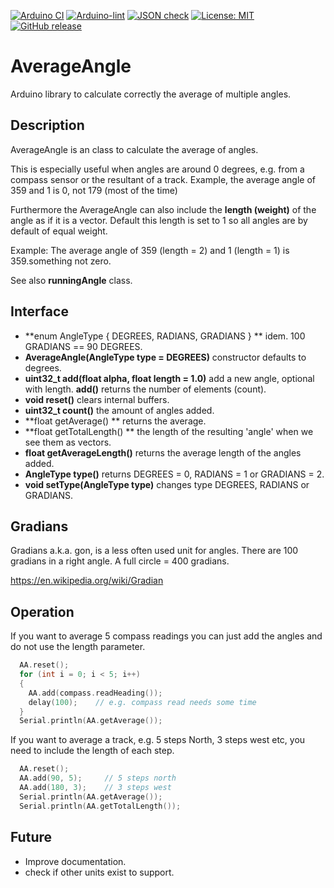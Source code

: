 
[![Arduino CI](https://github.com/RobTillaart/AverageAngle/workflows/Arduino%20CI/badge.svg)](https://github.com/marketplace/actions/arduino_ci)
[![Arduino-lint](https://github.com/RobTillaart/AverageAngle/actions/workflows/arduino-lint.yml/badge.svg)](https://github.com/RobTillaart/AverageAngle/actions/workflows/arduino-lint.yml)
[![JSON check](https://github.com/RobTillaart/AverageAngle/actions/workflows/jsoncheck.yml/badge.svg)](https://github.com/RobTillaart/AverageAngle/actions/workflows/jsoncheck.yml)
[![License: MIT](https://img.shields.io/badge/license-MIT-green.svg)](https://github.com/RobTillaart/AverageAngle/blob/master/LICENSE)
[![GitHub release](https://img.shields.io/github/release/RobTillaart/AverageAngle.svg?maxAge=3600)](https://github.com/RobTillaart/AverageAngle/releases)


# AverageAngle

Arduino library to calculate correctly the average of multiple angles.


## Description

AverageAngle is an class to calculate the average of angles.

This is especially useful when angles are around 0 degrees, 
e.g. from a compass sensor or the resultant of a track.
Example, the average angle of 359 and 1 is 0, not 179 (most of the time)

Furthermore the AverageAngle can also include the **length (weight)** of the angle as if it is a vector. 
Default this length is set to 1 so all angles are by default of equal weight.

Example: The average angle of 359 (length = 2) and 1 (length = 1) is 359.something not zero.

See also **runningAngle** class.


## Interface

- **enum AngleType { DEGREES, RADIANS, GRADIANS } ** idem. 100 GRADIANS == 90 DEGREES.
- **AverageAngle(AngleType type = DEGREES)** constructor defaults to degrees.
- **uint32_t add(float alpha, float length = 1.0)** add a new angle, optional with length. 
**add()** returns the number of elements (count).
- **void reset()** clears internal buffers.
- **uint32_t count()** the amount of angles added.
- **float getAverage() ** returns the average.
- **float getTotalLength() ** the length of the resulting 'angle' when we see them as vectors.
- **float getAverageLength()** returns the average length of the angles added.
- **AngleType type()** returns DEGREES = 0, RADIANS = 1 or GRADIANS = 2.
- **void setType(AngleType type)** changes type DEGREES, RADIANS or GRADIANS.


## Gradians

Gradians a.k.a. gon, is a less often used unit for angles. 
There are 100 gradians in a right angle. A full circle = 400 gradians.

https://en.wikipedia.org/wiki/Gradian


## Operation

If you want to average 5 compass readings you can just add the angles and 
do not use the length parameter.
```cpp
  AA.reset();
  for (int i = 0; i < 5; i++)
  {
    AA.add(compass.readHeading());
    delay(100);    // e.g. compass read needs some time
  }
  Serial.println(AA.getAverage());
```


If you want to average a track, e.g. 5 steps North, 3 steps west etc, 
you need to include the length of each step.
```cpp
  AA.reset();
  AA.add(90, 5);     // 5 steps north
  AA.add(180, 3);    // 3 steps west
  Serial.println(AA.getAverage());
  Serial.println(AA.getTotalLength());
```


## Future

- Improve documentation. 
- check if other units exist to support.


